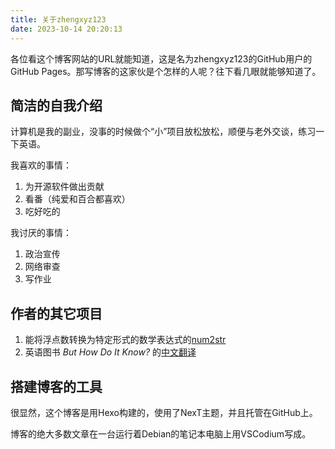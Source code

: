 ```yaml
---
title: 关于zhengxyz123
date: 2023-10-14 20:20:13
---
```


各位看这个博客网站的URL就能知道，这是名为zhengxyz123的GitHub用户的GitHub Pages。那写博客的这家伙是个怎样的人呢？往下看几眼就能够知道了。

## 简洁的自我介绍
计算机是我的副业，没事的时候做个“小”项目放松放松，顺便与老外交谈，练习一下英语。

我喜欢的事情：

1. 为开源软件做出贡献
2. 看番（纯爱和百合都喜欢）
3. 吃好吃的

我讨厌的事情：

1. 政治宣传
2. 网络审查
3. 写作业

## 作者的其它项目

1. 能将浮点数转换为特定形式的数学表达式的[num2str](https://zhengxyz123.github.io/num2str)
2. 英语图书 *But How Do It Know?* 的[中文翻译](https://zhengxyz123.github.io/but-how-do-it-know)

## 搭建博客的工具
很显然，这个博客是用Hexo构建的，使用了NexT主题，并且托管在GitHub上。

博客的绝大多数文章在一台运行着Debian的笔记本电脑上用VSCodium写成。
